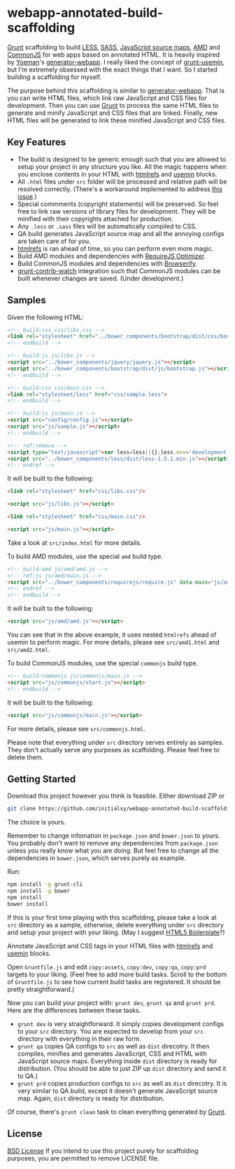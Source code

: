 webapp-annotated-build-scaffolding
==================================

[Grunt](http://gruntjs.com/) scaffolding to build [LESS](http://lesscss.org/), [SASS](http://sass-lang.com/), [JavaScript source maps](http://www.html5rocks.com/en/tutorials/developertools/sourcemaps/), [AMD](http://requirejs.org/docs/optimization.html) and [CommonJS](http://browserify.org/) for web apps based on annotated HTML. It is heavily inspired by [Yoeman](http://yeoman.io/)'s [generator-webapp](https://github.com/yeoman/generator-webapp). I really liked the concept of [grunt-usemin](https://github.com/yeoman/grunt-usemin), but I'm extremely obsessed with the exact things that I want. So I started building a scaffolding for myself.

The purpose behind this scaffolding is similar to [generator-webapp](https://github.com/yeoman/generator-webapp). That is you can write HTML files, which link raw JavaScript and CSS files for development. Then you can use [Grunt](http://gruntjs.com/) to process the same HTML files to generate and minify JavaScript and CSS files that are linked. Finally, new HTML files will be generated to link these minified JavaScript and CSS files.

Key Features
------------

* The build is designed to be generic enough such that you are allowed to setup your project in any structure you like. All the magic happens when you enclose contents in your HTML with [htmlrefs](https://github.com/tactivos/grunt-htmlrefs) and [usemin](https://github.com/yeoman/grunt-usemin) blocks.
* All `.html` files under `src` folder will be processed and relative path will be resolved correctly. (There's a workaround implemented to address [this issue](https://github.com/yeoman/grunt-usemin/issues/184).)
* Special commments (copyright statements) will be preserved. So feel free to link raw versions of library files for development. They will be minified with their copyrights attached for production.
* Any `.less` or `.sass` files will be automatically compiled to CSS.
* QA build generates JavaScript source map and all the annoying configs are taken care of for you.
* [htmlrefs](https://github.com/tactivos/grunt-htmlrefs) is ran ahead of time, so you can perform even more magic.
* Build AMD modules and dependencies with [RequireJS Optimizer](http://requirejs.org/docs/optimization.html).
* Build CommonJS modules and dependencies with [Browserify](http://browserify.org/).
* [grunt-contrib-watch](https://github.com/gruntjs/grunt-contrib-watch) integration such that CommonJS modules can be built whenever changes are saved. (Under development.)

Samples
-------

Given the following HTML:

```html
<!-- build:css css/libs.css -->
<link rel="stylesheet" href="../bower_components/bootstrap/dist/css/bootstrap.css">
<!-- endbuild -->

<!-- build:js js/libs.js -->
<script src="../bower_components/jquery/jquery.js"></script>
<script src="../bower_components/bootstrap/dist/js/bootstrap.js"></script>
<!-- endbuild -->

<!-- build:css css/main.css -->
<link rel="stylesheet/less" href="css/sample.less">
<!-- endbuild -->

<!-- build:js js/main.js -->
<script src="config/config.js"></script>
<script src="js/sample.js"></script>
<!-- endbuild -->

<!-- ref:remove -->
<script type="text/javascript">var less=less||{};less.env='development';</script>
<script src="../bower_components/less/dist/less-1.5.1.min.js"></script>
<!-- endref -->
```

It will be built to the following:

```html
<link rel="stylesheet" href="css/libs.css"/>

<script src="js/libs.js"></script>

<link rel="stylesheet" href="css/main.css"/>

<script src="js/main.js"></script>
```

Take a look at `src/index.html` for more details.

To build AMD modules, use the special `amd` build type.

```html
<!-- build:amd js/amd/amd.js -->
<!-- ref:js js/amd/main.js -->
<script src="../bower_components/requirejs/require.js" data-main="js/amd/main"></script>
<!-- endref -->
<!-- endbuild -->
```

It will be built to the following:

```html
<script src="js/amd/amd.js"></script>
```

You can see that in the above example, it uses nested `htmlrefs` ahead of usemin to perform magic. For more details, please see `src/amd1.html` and `src/amd2.html`.

To build CommonJS modules, use the special `commonjs` build type.

```html
<!-- build:commonjs js/commonjs/main.js -->
<script src="js/commonjs/start.js"></script>
<!-- endbuild -->
```

It will be built to the following:

```html
<script src="js/commonjs/main.js"></script>
```

For more details, please see `src/commonjs.html`.

Please note that everything under `src` directory serves entirely as samples. They don't actually serve any purposes as scaffolding. Please feel free to delete them.

Getting Started
---------------

Download this project however you think is feasible. Either download ZIP or

```bash
git clone https://github.com/initialxy/webapp-annotated-build-scaffolding.git
```

The choice is yours.

Remember to change infomation in `package.json` and `bower.json` to yours. You probably don't want to remove any dependencies from `package.json` unless you really know what you are doing. But feel free to change all the dependencies in `bower.json`, which serves purely as example.

Run:

```bash
npm install -g grunt-cli
npm install -g bower
npm install
bower install
```

If this is your first time playing with this scaffolding, please take a look at `src` directory as a sample, otherwise, delete everything under `src` directory and setup your project with your liking. (May I suggest [HTML5 Boilerplate](http://html5boilerplate.com/)?)

Annotate JavaScript and CSS tags in your HTML files with [htmlrefs](https://github.com/tactivos/grunt-htmlrefs) and [usemin](https://github.com/yeoman/grunt-usemin) blocks.

Open `Gruntfile.js` and edit `copy:assets`, `copy:dev`, `copy:qa`, `copy:prd` targets to your liking. (Feel free to add more build tasks. Scroll to the bottom of `Gruntfile.js` to see how current build tasks are registered. It should be pretty straightforward.)

Now you can build your project with: `grunt dev`, `grunt qa` and `grunt prd`. Here are the differences between these tasks.

* `grunt dev` is very straightforward. It simply copies development configs to your `src` directory. You are expected to develop from your `src` directory with everything in their raw form.
* `grunt qa` copies QA configs to `src` as well as `dist` direcotry. It then compiles, minifies and generates JavaScript, CSS and HTML with JavaScript source maps. Everything inside `dist` directory is ready for distribution. (You should be able to just ZIP up `dist` directory and send it to QA.)
* `grunt prd` copies production configs to `src` as well as `dist` direcotry. It is very similar to QA build, except it doesn't generate JavaScript source map. Again, `dist` directory is ready for distribution.

Of course, there's `grunt clean` task to clean everything generated by [Grunt](http://gruntjs.com/).

License
-------

[BSD License](http://opensource.org/licenses/bsd-license.php) If you intend to use this project purely for scaffolding purposes, you are permitted to remove LICENSE file.

